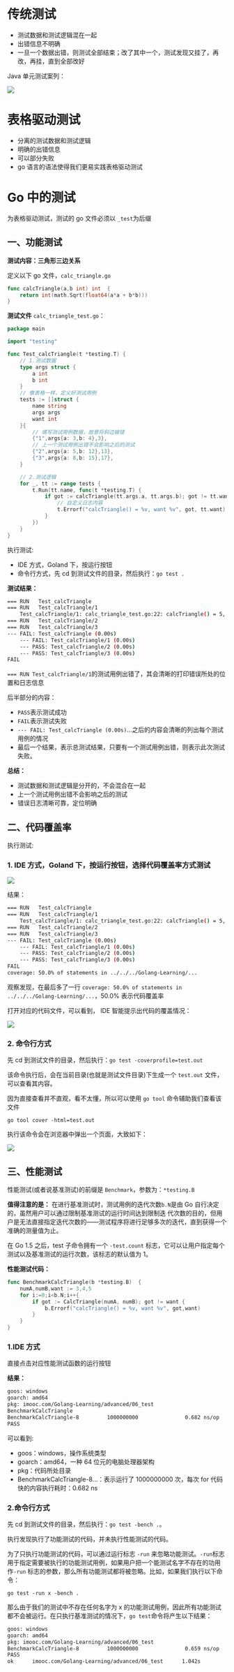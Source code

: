 # 传统测试

- 测试数据和测试逻辑混在一起
- 出错信息不明确
- 一旦一个数据出错，则测试全部结束；改了其中一个，测试发现又挂了，再改，再挂，直到全部改好

Java 单元测试案列：

![](../../img/传统测试.png)

# 表格驱动测试

- 分离的测试数据和测试逻辑
- 明确的出错信息
- 可以部分失败
- go 语言的语法使得我们更易实践表格驱动测试

# Go 中的测试

为表格驱动测试，测试的 go 文件必须以 `_test`为后缀

## 一、功能测试

**测试内容：三角形三边关系**

定义以下 go 文件，`calc_triangle.go`

```go
func calcTriangle(a,b int) int  {
	return int(math.Sqrt(float64(a*a + b*b)))
}

```

**测试文件** `calc_triangle_test.go`：

```go
package main

import "testing"

func Test_calcTriangle(t *testing.T) {
    // 1.测试数据
	type args struct {
		a int
		b int
    }
    // 像表格一样，定义好测试用例
	tests := []struct {
		name string
		args args
		want int
	}{
        // 填写测试用例数据，故意将斜边输错
        {"1",args{a: 3,b: 4},3},
        // 上一个测试用例出错不会影响之后的测试
		{"2",args{a: 5,b: 12},13},
		{"3",args{a: 8,b: 15},17},
    }

    // 2.测试逻辑
	for _, tt := range tests {
		t.Run(tt.name, func(t *testing.T) {
			if got := calcTriangle(tt.args.a, tt.args.b); got != tt.want {
                // 自定义日志内容
				t.Errorf("calcTriangle() = %v, want %v", got, tt.want)
			}
		})
	}
}
```

执行测试:

- IDE 方式，Goland 下，按运行按钮
- 命令行方式，先 cd 到测试文件的目录，然后执行：`go test .`

**测试结果：**

```sh
=== RUN   Test_calcTriangle
=== RUN   Test_calcTriangle/1
    Test_calcTriangle/1: calc_triangle_test.go:22: calcTriangle() = 5, want 3
=== RUN   Test_calcTriangle/2
=== RUN   Test_calcTriangle/3
--- FAIL: Test_calcTriangle (0.00s)
    --- FAIL: Test_calcTriangle/1 (0.00s)
    --- PASS: Test_calcTriangle/2 (0.00s)
    --- PASS: Test_calcTriangle/3 (0.00s)
FAIL
```

`=== RUN Test_calcTriangle/1`的测试用例出错了，其会清晰的打印错误所处的位置和日志信息

后半部分的内容：

- `PASS`表示测试成功
- `FAIL`表示测试失败
- `--- FAIL: Test_calcTriangle (0.00s)`...之后的内容会清晰的列出每个测试用例的情况
- 最后一个结果，表示总测试结果，只要有一个测试用例出错，则表示此次测试失败。

**总结：**

- 测试数据和测试逻辑是分开的，不会混合在一起
- 上一个测试用例出错不会影响之后的测试
- 错误日志清晰可靠，定位明确

## 二、代码覆盖率

执行测试:

### 1. IDE 方式，Goland 下，按运行按钮，选择代码覆盖率方式测试

![](../../img/测试覆盖率.png)

结果：

```sh
=== RUN   Test_calcTriangle
=== RUN   Test_calcTriangle/1
    Test_calcTriangle/1: calc_triangle_test.go:22: calcTriangle() = 5, want 3
=== RUN   Test_calcTriangle/2
=== RUN   Test_calcTriangle/3
--- FAIL: Test_calcTriangle (0.00s)
    --- FAIL: Test_calcTriangle/1 (0.00s)
    --- PASS: Test_calcTriangle/2 (0.00s)
    --- PASS: Test_calcTriangle/3 (0.00s)
FAIL
coverage: 50.0% of statements in ../../../Golang-Learning/...
```

观察发现，在最后多了一行 `coverage: 50.0% of statements in ../../../Golang-Learning/...`，50.0% 表示代码覆盖率

打开对应的代码文件，可以看到， IDE 智能提示出代码的覆盖情况：

![](../../img/红色绿色代码覆盖显示.png)

### 2. 命令行方式

先 cd 到测试文件的目录，然后执行：`go test -coverprofile=test.out`

该命令执行后，会在当前目录(也就是测试文件目录)下生成一个 `test.out` 文件，可以查看其内容。

因为直接查看并不直观，看不太懂，所以可以使用 `go tool` 命令辅助我们查看该文件

`go tool cover -html=test.out`

执行该命令会在浏览器中弹出一个页面，大致如下：

![](../../img/cover-html.png)

## 三、性能测试

性能测试(或者说基准测试)的前缀是 `Benchmark`，参数为：`*testing.B`

**值得注意的是：**
在进行基准测试时，测试用例的迭代次数`b.N`是由 Go 自行决定的，虽然用户可以通过限制基准测试的运行时间达到限制迭
代次数的目的，但用户是无法直接指定迭代次数的——测试程序将进行足够多次的迭代，直到获得一个准确的测量值为止。

在 Go 1.5 之后，test 子命令拥有一个 `-test.count` 标志，它可以让用户指定每个测试以及基准测试的运行次数，该标志的默认值为 1。

**性能测试代码：**

```go
func BenchmarkCalcTriangle(b *testing.B)  {
	numA,numB,want := 3,4,5
	for i:=0;i<b.N;i++{
		if got := CalcTriangle(numA, numB); got != want {
			b.Errorf("calcTriangle() = %v, want %v", got,want)
		}
	}
}
```

### 1.IDE 方式

直接点击对应性能测试函数的运行按钮

**结果：**

```sh
goos: windows
goarch: amd64
pkg: imooc.com/Golang-Learning/advanced/06_test
BenchmarkCalcTriangle
BenchmarkCalcTriangle-8         1000000000               0.682 ns/op
PASS

```

可以看到:

- goos：windows，操作系统类型
- goarch：amd64，一种 64 位元的电脑处理器架构
- pkg：代码所处目录
- BenchmarkCalcTriangle-8...：表示运行了 1000000000 次，每次 for 代码快的内容执行耗时：0.682 ns

### 2.命令行方式

先 cd 到测试文件的目录，然后执行：`go test -bench .`。

执行发现执行了功能测试的代码，并未执行性能测试的代码。

为了只执行功能测试的代码，可以通过运行标志 `-run` 来忽略功能测试。`-run`标志用于指定需要被执行的功能测试用例，如果用户把一个能测试名字不存在的功用作`-run` 标志的参数，那么所有功能测试都将被忽略。比如，如果我们执行以下命令：

`go test -run x -bench .`

那么由于我们的测试中不存在任何名字为 x 的功能测试用例，因此所有功能测试都不会被运行。在只执行基准测试的情况下，`go test`命令将产生以下结果：

```sh
goos: windows
goarch: amd64
pkg: imooc.com/Golang-Learning/advanced/06_test
BenchmarkCalcTriangle-8         1000000000               0.659 ns/op
PASS
ok      imooc.com/Golang-Learning/advanced/06_test      1.042s

```
